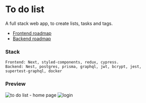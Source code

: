 # To do list

A full stack web app, to create lists, tasks and tags.

- [Frontend roadmap](/frontend/todo.txt)
- [Backend roadmap](/backend/todo.txt)

### Stack

    Frontend: Next, styled-components, redux, cypress.
    Backend: Nest, postgres, prisma, graphql, jwt, bcrypt, jest, supertest-graphql, docker

### Preview

![to do list - home page](https://github.com/Rafael-Cesario/To-do-list/assets/88716893/0f58c5cd-8c68-4863-9391-3699fbd0b5a1)
![login](https://github.com/Rafael-Cesario/To-do-list/assets/88716893/c843e617-6f50-469c-bf02-7b6acfdbfcad)



